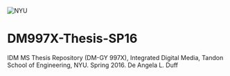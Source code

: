 ![NYU](http://engineering.nyu.edu/files/tandon_long_black.png)
# DM997X-Thesis-SP16

IDM MS Thesis Repository (DM-GY 997X), Integrated Digital Media, Tandon School of Engineering, NYU. Spring 2016. De Angela L. Duff
